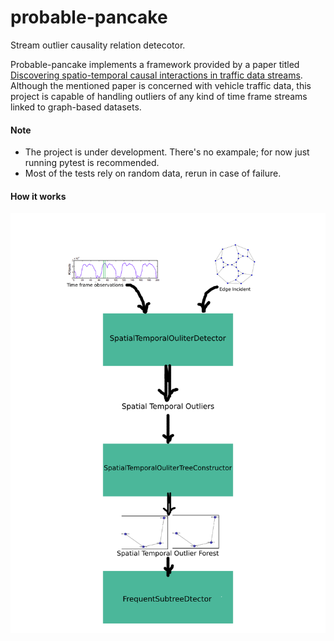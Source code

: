 # probable-pancake
Stream outlier causality relation detecotor.

Probable-pancake implements a framework provided by a paper titled [Discovering spatio-temporal causal interactions in traffic data streams](https://dl.acm.org/doi/10.1145/2020408.2020571). Although the mentioned paper is concerned with vehicle traffic data, this project is capable of handling outliers of any kind of time frame streams linked to graph-based datasets. 


#### Note
* The project is under development. There's no exampale; for now just running pytest is recommended. 
* Most of the tests rely on random data, rerun in case of failure.

#### How it works
![how](asset/how.png)
